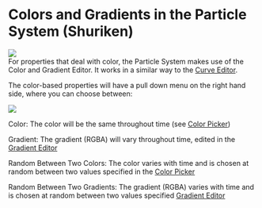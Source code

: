 Colors and Gradients in the Particle System (Shuriken)
======================================================


![](http://docwiki.hq.unity3d.com/uploads/Main/ShurikenColorProperty.png)  
For properties that deal with color, the <span class=component>Particle System</span> makes use of the <span class=keyword>Color and Gradient Editor</span>. 
It works in a similar way to the [Curve Editor](ParticleSystemCurveEditor).

The color-based properties will have a pull down menu on the right hand side, where you can choose between: 

![](http://docwiki.hq.unity3d.com/uploads/Main/ShurikenColorDropdown.png)  

<span class=component>Color</span>: The color will be the same throughout time (see [Color Picker](EditingValueProperties))

<span class=component>Gradient</span>: The gradient (RGBA) will vary throughout time, edited in the [Gradient Editor](GradientEditor)

<span class=component>Random Between Two Colors</span>: The color varies with time and is chosen at random between two values specified in the [Color Picker](EditingValueProperties)

<span class=component>Random Between Two Gradients</span>: The gradient (RGBA) varies with time and is chosen at random between two values specified [Gradient Editor](GradientEditor)

